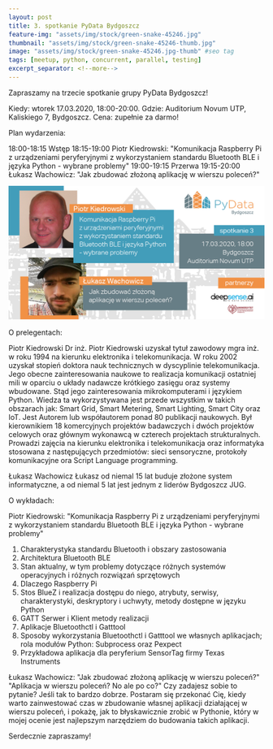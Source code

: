 ```yaml
---
layout: post
title: 3. spotkanie PyData Bydgoszcz
feature-img: "assets/img/stock/green-snake-45246.jpg"
thumbnail: "assets/img/stock/green-snake-45246-thumb.jpg"
image: "assets/img/stock/green-snake-45246.jpg-thumb" #seo tag
tags: [meetup, python, concurrent, parallel, testing]
excerpt_separator: <!--more-->
---
```


Zapraszamy na trzecie spotkanie grupy PyData Bydgoszcz!

Kiedy: wtorek 17.03.2020, 18:00-20:00.
Gdzie: Auditorium Novum UTP, Kaliskiego 7, Bydgoszcz.
Cena: zupełnie za darmo!
<!--more-->
Plan wydarzenia:

18:00-18:15 Wstęp
18:15-19:00 Piotr Kiedrowski: "Komunikacja Raspberry Pi z urządzeniami peryferyjnymi z wykorzystaniem standardu Bluetooth BLE i języka Python - wybrane problemy"
19:00-19:15 Przerwa
19:15-20:00 Łukasz Wachowicz: "Jak zbudować złożoną aplikację w wierszu poleceń?"

![Meetup image](/assets/img/meetups/2020.03-fb.jpg)

O prelegentach:

Piotr Kiedrowski
Dr inż. Piotr Kiedrowski uzyskał tytuł zawodowy mgra inż. w roku 1994 na kierunku elektronika i telekomunikacja. W roku 2002 uzyskał stopień doktora nauk technicznych w dyscyplinie telekomunikacja. Jego obecne zainteresowania naukowe to realizacja komunikacji ostatniej mili w oparciu o układy nadawcze krótkiego zasięgu oraz systemy wbudowane. Stąd jego zainteresowania mikrokomputerami i językiem Python. Wiedza ta wykorzystywana jest przede wszystkim w takich obszarach jak: Smart Grid, Smart Metering, Smart Lighting, Smart City oraz IoT.
Jest Autorem lub współautorem ponad 80 publikacji naukowych. Był kierownikiem 18 komercyjnych projektów badawczych i dwóch projektów celowych oraz głównym wykonawcą w czterech projektach strukturalnych. Prowadzi zajęcia na kierunku elektronika i telekomunikacja oraz informatyka stosowana z następujących przedmiotów: sieci sensoryczne, protokoły komunikacyjne ora Script Language programming.


Łukasz Wachowicz
Łukasz od niemal 15 lat buduje złożone system informatyczne, a od niemal 5 lat jest jednym z liderów Bydgoszcz JUG.

O wykładach:

Piotr Kiedrowski: "Komunikacja Raspberry Pi z urządzeniami peryferyjnymi z wykorzystaniem standardu Bluetooth BLE i języka Python - wybrane problemy"
1. Charakterystyka standardu Bluetooth i obszary zastosowania
2. Architektura Bluetooth BLE
3. Stan aktualny, w tym problemy dotyczące różnych systemów operacyjnych i różnych rozwiązań sprzętowych
4. Dlaczego Raspberry Pi
5. Stos BlueZ i realizacja dostępu do niego, atrybuty, serwisy, charakterystyki, deskryptory i uchwyty, metody dostępne w języku Python
6. GATT Serwer i Klient metody realizacji
7. Aplikacje Bluetoothctl i Gatttool
8. Sposoby wykorzystania Bluetoothctl i Gatttool we własnych
aplikacjach; rola modułów Python: Subprocess oraz Pexpect
9. Przykładowa aplikacja dla peryferium SensorTag firmy Texas Instruments

Łukasz Wachowicz: "Jak zbudować złożoną aplikację w wierszu poleceń?"
"Aplikacja w wierszu poleceń? No ale po co?" Czy zadajesz sobie to pytanie? Jeśli tak to bardzo dobrze. Postaram się przekonać Cię, kiedy warto zainwestować czas w zbudowanie własnej aplikacji działającej w wierszu poleceń, i pokażę, jak to błyskawicznie zrobić w Pythonie, który w mojej ocenie jest najlepszym narzędziem do budowania takich aplikacji.

Serdecznie zapraszamy!
